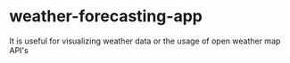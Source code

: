 # weather-forecasting-app
It is useful for visualizing weather data or the usage of open weather map API's 
